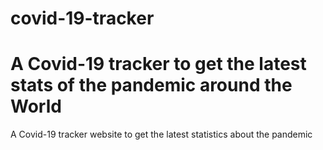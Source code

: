 # covid-19-tracker
A Covid-19 tracker to get the latest stats of the pandemic around the World
=======
A Covid-19 tracker website to get the latest statistics about the pandemic
